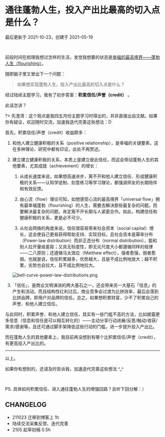 # 通往蓬勃人生，投入产出比最高的切入点是什么？
最后更新于 2021-10-23，创建于 2021-05-19

<br> 


前段时间在梳理我想过怎样的生活，发觉我想要的状态是[幸福的最高境界——蓬勃人生（flourishing）](cmty/model_idealife.md)。

随即脑子里又冒出下一个问题：

> 如果想实现蓬勃人生，投入产出比最高的切入点是什么？

经过陆续主题学习，我有了初步答案：**积累信任/声誉（credit）** 。

此话怎讲？

?> 先澄清：这个观点是我四五月份主题学习时得出的，并非直接出自文献。如果你有疑议，欢迎随时交流，加速我迭代完善这些想法：D


首先，积累信任/声誉（credit）收益颇多：

1. 和他人建立健康积极的关系（positive relationship），是幸福的关键要素，这在多种理论、研究中都有印证，此处不再赘述。

2. 建立建立健康积极的关系，本质上是建立彼此信任，而这会带动蓬勃人生的其他要素，尤其成就（achievement）的增长：

    1. 从成长速度来说，如果想高速进步，离不开和他人建立信任、形成健康积极的关系——认知学徒制、刻意练习等学习理论，都强调师友的长期陪伴和有效反馈。
   
    2. 由心流（flow）理论可知，如想感受心流的最高境界「universal flow」拥有最幸福蓬勃（flourishing）的人生，需要去解决那些最复杂的问题。而要解决最复杂的问题，肯定离不开长期与人紧密合作。如此，构建信任和健康积极的关系，更是必不可少。

    3. 从社会网络的角度来说，信任很容易带来社会资本（social capital）增长，这会使自己更易获得帮助支持、实现目标。且社会资本是幂率分布（Power-law distribution）而非正态分布（normal distribution），能和别人拉开量级差距；又具无标度性，即无论尺度大小都遵循同样的规律——二八原则；还遵循马太效应（Matthew effect），强者愈强，弱者愈弱。也就是说，信任积累越多，优势越大，且是不成比例地放大；越不积累，劣势也会拉大，且不成比例地拉大。

    ![bell-curve-power-law-distributions.png](http://ishanshan.zoomquiet.top/clipping/bell-curve-power-law-distributions.png?imageView2/2/w/400)

3. 「信任」，是商业文明演进的两大基石之一，还会带来另一大基石「信息」的产生和流动。而且结构性红利过后，商业竞争会过渡为比拼效率，最后会落到比拼品牌，即用户对品牌的信任。总之，如果想积累财富，少不了积累自己的声誉、和他人建立信任。

与此同时，积累声誉、和他人建立信任，其实有一些门槛不高的方法，比如披露更多信息（信息和信任是可以相互转化的）——主动分享行动进展/反思/触动/收获/需求/感谢等。且还可通过脚手架降低这些行动的门槛，进一步提升投入产出比。



而在蓬勃人生的其他要素上，我目前再没想到有哪个比积累信任/声誉（credit），有更高投入产出比的。



---

以上。

如果你有想到的，还请及时告诉我，加速迭代完善这些想法 ^_^




<br> 

PS. 具体如何积累信任、进入通往蓬勃人生的增强回路？且听下回分解：）




## CHANGELOG 

- 211023 迁移到博客上 1h
- 陆续交流采集反馈、迭代完善
- 2105 起草初稿 0.5h